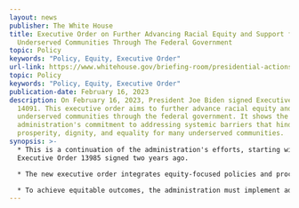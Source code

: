 ```yaml
---
layout: news
publisher: The White House
title: Executive Order on Further Advancing Racial Equity and Support for
  Underserved Communities Through The Federal Government
topic: Policy	
keywords: "Policy, Equity, Executive Order"
url-link: https://www.whitehouse.gov/briefing-room/presidential-actions/2023/02/16/executive-order-on-further-advancing-racial-equity-and-support-for-underserved-communities-through-the-federal-government/
topic: Policy
keywords: "Policy, Equity, Executive Order"
publication-date: February 16, 2023
description: On February 16, 2023, President Joe Biden signed Executive Order
  14091. This executive order aims to further advance racial equity and support
  underserved communities through the federal government. It shows the
  administration's commitment to addressing systemic barriers that hinder
  prosperity, dignity, and equality for many underserved communities.
synopsis: >-
  * This is a continuation of the administration's efforts, starting with
  Executive Order 13985 signed two years ago.

  * The new executive order integrates equity-focused policies and processes within government operations across the executive branch and federal agencies.

  * To achieve equitable outcomes, the administration must implement additional policies and processes that remove systemic barriers and promote equal opportunity for all.
---
```

